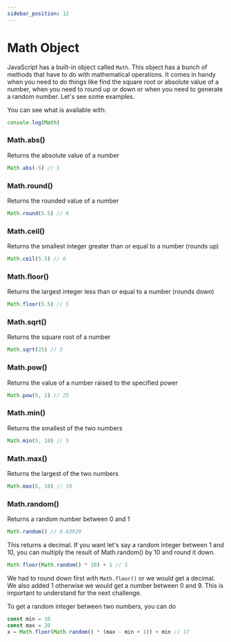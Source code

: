 ```yaml
---
sidebar_position: 12
---
```


# Math Object

JavaScript has a built-in object called `Math`. This object has a bunch of methods that have to do with mathematical operations. It comes in handy when you need to do things like find the square root or absolute value of a number, when you need to round up or down or when you need to generate a random number. Let's see some examples.

You can see what is available with:

```js
console.log(Math)
```

### Math.abs()

Returns the absolute value of a number

```js
Math.abs(-5) // 5
```

### Math.round()

Returns the rounded value of a number

```js
Math.round(5.5) // 6
```

### Math.ceil()

Returns the smallest integer greater than or equal to a number (rounds up)

```js
Math.ceil(5.5) // 6
```

### Math.floor()

Returns the largest integer less than or equal to a number (rounds down)

```js
Math.floor(5.5) // 5
```

### Math.sqrt()

Returns the square root of a number

```js
Math.sqrt(25) // 5
```

### Math.pow()

Returns the value of a number raised to the specified power

```js
Math.pow(5, 2) // 25
```

### Math.min()

Returns the smallest of the two numbers

```js
Math.min(5, 10) // 5
```

### Math.max()

Returns the largest of the two numbers

```js
Math.max(5, 10) // 10
```

### Math.random()

Returns a random number between 0 and 1

```js
Math.random() // 0.83929
```

This returns a decimal. If you want let's say a random integer between 1 and 10, you can multiply the result of Math.random() by 10 and round it down.

```js
Math.floor(Math.random() * 10) + 1 // 5
```

We had to round down first with `Math.floor()` or we would get a decimal. We also added 1 otherwise we would get a number between 0 and 9. This is important to understand for the next challenge.

To get a random integer between two numbers, you can do

```js
const min = 10
const max = 20
x = Math.floor(Math.random() * (max - min + 1)) + min // 17
```
